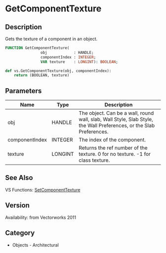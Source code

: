 # GetComponentTexture

## Description
Gets the texture of a component in an object.

```pascal
FUNCTION GetComponentTexture(
				obj            : HANDLE;
				componentIndex : INTEGER;
				VAR texture    : LONGINT): BOOLEAN;
```

```python
def vs.GetComponentTexture(obj, componentIndex):
    return (BOOLEAN, texture)
```

## Parameters
|Name|Type|Description|
|---|---|---|
|obj|HANDLE|The object. Can be a wall, round wall, slab, Wall Style, Slab Style, the Wall Preferences, or the Slab Preferences.|
|componentIndex|INTEGER|The index of the component.|
|texture|LONGINT|Returns the ref number of the texture. 0 for no texture. -1 for class texture.|

## See Also
VS Functions:
[SetComponentTexture](SetComponentTexture.md)

## Version
Availability: from Vectorworks 2011

## Category
* Objects - Architectural

